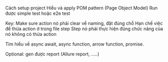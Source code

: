 Cách setup project
Hiểu và apply POM pattern (Page Object Model)
Run được simple test hoặc e2e test

Key: 
Make sure action nó phải clear về naming, đặt đúng chỗ
Hạn chế việc để thừa action ở trong file step
Step nó phải thực hiện đúng chức năng của nó không có thừa action

Tìm hiểu về async await, async function, arrow function, promise.

Optional: gen được report (Allure report, .....)
